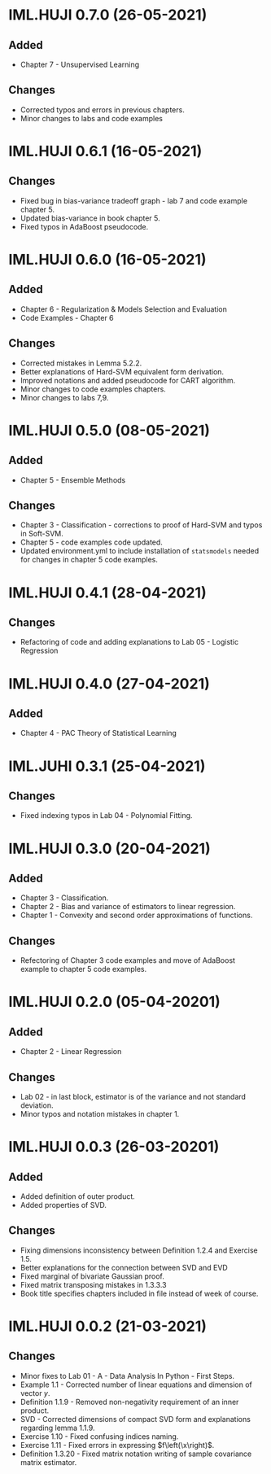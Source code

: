 # IML.HUJI 0.7.0 (26-05-2021)
## Added
- Chapter 7 - Unsupervised Learning

## Changes
- Corrected typos and errors in previous chapters.
- Minor changes to labs and code examples


# IML.HUJI 0.6.1 (16-05-2021)
## Changes
- Fixed bug in bias-variance tradeoff graph - lab 7 and code example chapter 5.
- Updated bias-variance in book chapter 5.
- Fixed typos in AdaBoost pseudocode.


# IML.HUJI 0.6.0 (16-05-2021)
## Added
- Chapter 6 - Regularization & Models Selection and Evaluation
- Code Examples - Chapter 6

## Changes
- Corrected mistakes in Lemma 5.2.2.
- Better explanations of Hard-SVM equivalent form derivation.
- Improved notations and added pseudocode for CART algorithm.
- Minor changes to code examples chapters.
- Minor changes to labs 7,9.


# IML.HUJI 0.5.0 (08-05-2021)
## Added
- Chapter 5 - Ensemble Methods

## Changes
- Chapter 3 - Classification - corrections to proof of Hard-SVM and typos in Soft-SVM.
- Chapter 5 - code examples code updated.
- Updated environment.yml to include installation of `statsmodels` needed for changes in chapter 5 code examples.


# IML.HUJI 0.4.1 (28-04-2021)
## Changes
- Refactoring of code and adding explanations to Lab 05 - Logistic Regression


# IML.HUJI 0.4.0 (27-04-2021)
## Added
- Chapter 4 - PAC Theory of Statistical Learning


# IML.JUHI 0.3.1 (25-04-2021)
## Changes
- Fixed indexing typos in Lab 04 - Polynomial Fitting.


# IML.HUJI 0.3.0 (20-04-2021)
## Added
- Chapter 3 - Classification.
- Chapter 2 - Bias and variance of estimators to linear regression.
- Chapter 1 - Convexity and second order approximations of functions.

## Changes
- Refectoring of Chapter 3 code examples and move of AdaBoost example to chapter 5 code examples.



# IML.HUJI 0.2.0 (05-04-20201)
## Added
- Chapter 2 - Linear Regression
## Changes
- Lab 02 - in last block, estimator is of the variance and not standard deviation.
- Minor typos and notation mistakes in chapter 1.



# IML.HUJI 0.0.3 (26-03-20201)
## Added
- Added definition of outer product.
- Added properties of SVD.
## Changes
- Fixing dimensions inconsistency between Definition 1.2.4 and Exercise 1.5.
- Better explanations for the connection between SVD and EVD
- Fixed marginal of bivariate Gaussian proof.
- Fixed matrix transposing mistakes in 1.3.3.3
- Book title specifies chapters included in file instead of week of course.



# IML.HUJI 0.0.2 (21-03-2021)
## Changes
- Minor fixes to Lab 01 - A - Data Analysis In Python - First Steps.
- Example 1.1 - Corrected number of linear equations and dimension of vector $y$.
- Definition 1.1.9 - Removed non-negativity requirement of an inner product.
- SVD - Corrected dimensions of compact SVD form and explanations regarding lemma 1.1.9.
- Exercise 1.10 - Fixed confusing indices naming.
- Exercise 1.11 - Fixed errors in expressing $f\left(\x\right)$.
- Definition 1.3.20 - Fixed matrix notation writing of sample covariance matrix estimator.
